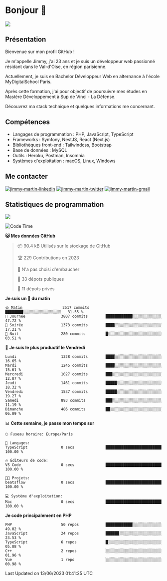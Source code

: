 # Bonjour 👋

![](https://komarev.com/ghpvc/?username=jimmy-martin&color=1a1b27)

## Présentation

Bienvenue sur mon profil GitHub !

Je m'appelle Jimmy, j'ai 23 ans et je suis un développeur web passionné résidant dans le Val-d'Oise, en région parisienne.

Actuellement, je suis en Bachelor Développeur Web en alternance à l'école MyDigitalSchool Paris.

Après cette formation, j'ai pour objectif de poursuivre mes études en Mastère Développement à Sup de Vinci - La Défense.

Découvrez ma stack technique et quelques informations me concernant.

## Compétences

- Langages de programmation : PHP, JavaScript, TypeScript
- Frameworks : Symfony, NestJS, React (Next.js)
- Bibliothèques front-end : Tailwindcss, Bootstrap
- Base de données : MySQL
- Outils : Heroku, Postman, Insomnia
- Systèmes d'exploitation : macOS, Linux, Windows

## Me contacter

<p>
<a href="https://www.linkedin.com/in/jimmy-martin-dev/" target="_blank"><img align="center" src="https://img.shields.io/badge/-LinkedIn-0077B5?style=for-the-badge&logo=Linkedin&logoColor=white" alt="jimmy-martin-linkedin"/></a>
<a href="https://twitter.com/jimmydev_" target="_blank"><img align="center" src="https://img.shields.io/badge/-Twitter-1DA1F2?style=for-the-badge&logo=Twitter&logoColor=white" alt="jimmy-martin-twitter"/></a>
<a href="mailto:jimmy.martin952@gmail.com" target="_blank"><img align="center" src="https://img.shields.io/badge/gmail-D14836?style=for-the-badge&logo=gmail&logoColor=white" alt="jimmy-martin-gmail"/></a>
</p>

## Statistiques de programmation

<a href="https://github-readme-stats.vercel.app/api/top-langs/?username=jimmy-martin&layout=compact">
  <img align="center" src="https://github-readme-stats.vercel.app/api/top-langs/?username=jimmy-martin&layout=compact"/>
</a>

<!--START_SECTION:waka-->
![Code Time](http://img.shields.io/badge/Code%20Time-1%2C878%20hrs%2013%20mins-blue)

**🐱 Mes données GitHub** 

> 📦 90.4 kB Utilisés sur le stockage de GitHub 
 > 
> 🏆 229 Contributions en 2023
 > 
> 🚫 N'a pas choisi d'embaucher
 > 
> 📜 33 dépots publiques 
 > 
> 🔑 11 dépots privés 
 > 
**Je suis un 🐤 du matin** 

```text
🌞 Matin                  2517 commits        ████████░░░░░░░░░░░░░░░░░   31.55 % 
🌆 Journée                3807 commits        ████████████░░░░░░░░░░░░░   47.72 % 
🌃 Soirée                 1373 commits        ████░░░░░░░░░░░░░░░░░░░░░   17.21 % 
🌙 Nuit                   280 commits         █░░░░░░░░░░░░░░░░░░░░░░░░   03.51 % 
```
📅 **Je suis le plus productif le Vendredi** 

```text
Lundi                    1328 commits        ████░░░░░░░░░░░░░░░░░░░░░   16.65 % 
Mardi                    1245 commits        ████░░░░░░░░░░░░░░░░░░░░░   15.61 % 
Mercredi                 1027 commits        ███░░░░░░░░░░░░░░░░░░░░░░   12.87 % 
Jeudi                    1461 commits        █████░░░░░░░░░░░░░░░░░░░░   18.32 % 
Vendredi                 1537 commits        █████░░░░░░░░░░░░░░░░░░░░   19.27 % 
Samedi                   893 commits         ███░░░░░░░░░░░░░░░░░░░░░░   11.19 % 
Dimanche                 486 commits         ██░░░░░░░░░░░░░░░░░░░░░░░   06.09 % 
```


📊 **Cette semaine, je passe mon temps sur** 

```text
🕑︎ Fuseau horaire: Europe/Paris

💬 Langages: 
TypeScript               0 secs              █████████████████████████   100.00 % 

🔥 Éditeurs de code: 
VS Code                  0 secs              █████████████████████████   100.00 % 

🐱‍💻 Projets: 
beatsflow                0 secs              █████████████████████████   100.00 % 

💻 Système d'exploitation: 
Mac                      0 secs              █████████████████████████   100.00 % 
```

**Je code principalement en PHP** 

```text
PHP                      50 repos            ████████████░░░░░░░░░░░░░   49.02 % 
JavaScript               24 repos            ██████░░░░░░░░░░░░░░░░░░░   23.53 % 
TypeScript               6 repos             █░░░░░░░░░░░░░░░░░░░░░░░░   05.88 % 
C++                      2 repos             ░░░░░░░░░░░░░░░░░░░░░░░░░   01.96 % 
Vue                      1 repo              ░░░░░░░░░░░░░░░░░░░░░░░░░   00.98 % 
```




 Last Updated on 13/06/2023 01:41:25 UTC
<!--END_SECTION:waka-->


